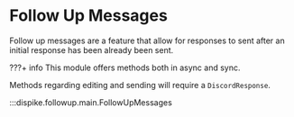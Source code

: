 # Follow Up Messages

Follow up messages are a feature that allow for responses to sent after an initial response has been already been sent.

???+ info
	This module offers methods both in async and sync.


Methods regarding editing and sending will require a ``DiscordResponse``. 

:::dispike.followup.main.FollowUpMessages